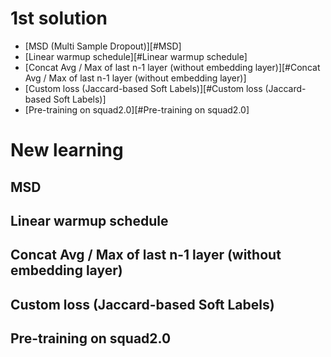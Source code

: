 # 1st solution
- [MSD (Multi Sample Dropout)][#MSD]
- [Linear warmup schedule][#Linear warmup schedule]
- [Concat Avg / Max of last n-1 layer (without embedding layer)][#Concat Avg / Max of last n-1 layer (without embedding layer)]
- [Custom loss (Jaccard-based Soft Labels)][#Custom loss (Jaccard-based Soft Labels)]
- [Pre-training on squad2.0][#Pre-training on squad2.0]


# New learning

## MSD

## Linear warmup schedule

## Concat Avg / Max of last n-1 layer (without embedding layer)

## Custom loss (Jaccard-based Soft Labels)

## Pre-training on squad2.0